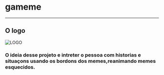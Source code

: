 # gameme
***

## O logo

![LOGO](https://user-images.githubusercontent.com/64045767/80740282-3d172d00-8aee-11ea-9bbe-b66b62335380.png)

### O ideia desse projeto e intreter o pessoa com historias e situaçons usando os bordons dos memes,reanimando memes esquecidos.

